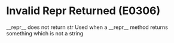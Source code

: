 # Invalid Repr Returned (E0306)

\_\_repr\_\_ does not return str Used when a \_\_repr\_\_ method returns
something which is not a string
